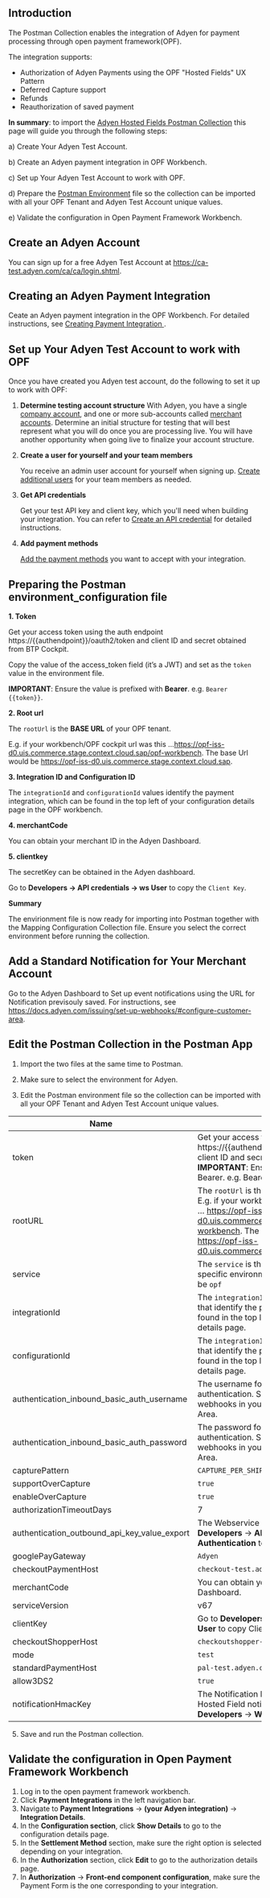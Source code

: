 ## Introduction ##
The Postman Collection enables the integration of Adyen for payment processing through open payment framework(OPF).

The integration supports:

* Authorization of Adyen Payments using the OPF "Hosted Fields" UX Pattern
* Deferred Capture support
* Refunds
* Reauthorization of saved payment

**In summary**: to import the [Adyen Hosted Fields Postman Collection](https://github.com/opf-postman/commerce-cloud-open-payment-integration/blob/main/postman/adyen/Hosted%20Fields/Adyen%20-%20HOSTED_FIELDS%20-%20PARTIAL_CAPTURE%20-%20OPF_Environment_Configuration.json) this page will guide you through the following steps: 

a) Create Your Adyen Test Account.

b) Create an Adyen payment integration in OPF Workbench.

c) Set up Your Adyen Test Account to work with OPF.

d) Prepare the [Postman Environment](https://github.com/opf-postman/commerce-cloud-open-payment-integration/blob/main/postman/adyen/Full%20Page/Adyen%20-%20FULL_PAGE%20-%20PARTIAL_CAPTURE%20-%20OPF_Environment_Configuration.json) file so the collection can be imported with all your OPF Tenant and Adyen Test Account unique values. 

e) Validate the configuration in Open Payment Framework Workbench.


## Create an Adyen Account ##
You can sign up for a free Adyen Test Account at <https://ca-test.adyen.com/ca/ca/login.shtml>.


## Creating an Adyen Payment Integration 
Ceate an Adyen payment integration in the OPF Workbench. For detailed instructions, see [Creating Payment Integration
](https://help.sap.com/docs/SAP_COMMERCE_CLOUD_PUBLIC_CLOUD/0996ba68e5794b8ab51db8d25d4c9f8a/852d7d8437254529828351dbde217118.html?state=DRAFT).


## Set up Your Adyen Test Account to work with OPF

   Once you have created you Adyen test account, do the following to set it up to work with OPF:

1. **Determine testing account structure**
   With Adyen, you have a single [company account](https://docs.adyen.com/account/account-structure/#company-account), and one or more sub-accounts called [merchant accounts](https://docs.adyen.com/account/account-structure/#company-account). Determine an initial structure for testing that will best represent what you will do once you are processing live. You will have another opportunity when going live to finalize your account structure.

2. **Create a user for yourself and your team members**
   
   You receive an admin user account for yourself when signing up. [Create additional users](https://docs.adyen.com/account/users/) for your team members as needed.

3. **Get API credentials**
   
   Get your test API key and client key, which you'll need when building your integration. You can refer to [Create an API credential](https://docs.adyen.com/development-resources/api-credentials/#new-credential) for detailed instructions.

4. **Add payment methods**
   
   [Add the payment methods](https://docs.adyen.com/payment-methods/add-payment-methods/) you want to accept with your integration.

## Preparing the Postman environment_configuration file

**1. Token**

Get your access token using the auth endpoint https://{{authendpoint}}/oauth2/token and client ID and secret obtained from BTP Cockpit.

Copy the value of the access_token field (it’s a JWT) and set as the ``token`` value in the environment file.

**IMPORTANT**: Ensure the value is prefixed with **Bearer**. e.g. ``Bearer {{token}}``.

**2. Root url**

The ``rootUrl`` is the **BASE URL** of your OPF tenant.

E.g. if your workbench/OPF cockpit url was this …<https://opf-iss-d0.uis.commerce.stage.context.cloud.sap/opf-workbench>. The base Url would be https://opf-iss-d0.uis.commerce.stage.context.cloud.sap.

**3. Integration ID and Configuration ID**

The ``integrationId`` and ``configurationId`` values identify the payment integration, which can be found in the top left of your configuration details page in the OPF workbench.

**4. merchantCode** 

You can obtain your merchant ID in the Adyen Dashboard.

**5. clientkey**

The secretKey can be obtained in the Adyen dashboard. 

Go to **Developers -> API credentials -> ws User** to copy the ``Client Key``.

**Summary**

The envirionment file is now ready for importing into Postman together with the Mapping Configuration Collection file. Ensure you select the correct environment before running the collection.

## Add a Standard Notification for Your Merchant Account

Go to the Adyen Dashboard to Set up event notifications using the URL for Notification previsouly saved. For instructions, see <https://docs.adyen.com/issuing/set-up-webhooks/#configure-customer-area>.
    

## Edit the Postman Collection in the Postman App

   1. Import the two files at the same time to Postman.

   2. Make sure to select the environment for Adyen.

   3. Edit the Postman environment file so the collection can be imported with all your OPF Tenant and Adyen Test Account unique values.

| Name                                                                                 | Description                                                  
| ------------------------------------------------------------------------------------ | ------------------------------------------------------------------ |
| token                                                                                | Get your access token using the auth endpoint https://{{authendpoint}}/oauth2/token and client ID and secret obtained from BTP Cockpit. **IMPORTANT**: Ensure the value is prefixed with Bearer. e.g. Bearer {{token}}.  |                  
| rootURL                                                                              | The ``rootUrl`` is the ``BASE URL`` of your OPF tenant.  E.g. if your workbench/OPF cockpit url was this … https://opf-iss-d0.uis.commerce.stage.context.cloud.sap/opf-workbench. The base Url would be: https://opf-iss-d0.uis.commerce.stage.context.cloud.sap.|                  
| service                                                                       | The ``service`` is the name of your OPF service in specific environment. This will usually always be ``opf``|
| integrationId                                                                       | The ``integrationId`` and ``configurationId`` values that identify the payment integration can be found in the top left of your configuration details page.|                  
| configurationId                                                                            | The ``integrationId`` and ``configurationId`` values that identify the payment integration can be found in the top left of your configuration details page.|                                                                          
| authentication_inbound_basic_auth_username                                           | The username for notification basic authentication. Set the value when configuring webhooks in your Balance Platform Customer Area.|                  
| authentication_inbound_basic_auth_password                                           | The password for notification basic authentication. Set the value when configuring webhooks in your Balance Platform Customer Area. |                  
| capturePattern                                                                       | ``CAPTURE_PER_SHIPMENT``|                  
| supportOverCapture                                                                   | ``true``|                  
| enableOverCapture                                                                    | ``true``|                  
| authorizationTimeoutDays                                                             | 7   |                  
| authentication_outbound_api_key_value_export                                         | The Webservice User API key. Go to **Developers** -> **API credentials** -> **ws User** -> **Authentication** to get the value.|                  
| googlePayGateway                                                                     | ``Adyen``| 
|checkoutPaymentHost                                                                   | ``checkout-test.adyen.com``|
|merchantCode                                                                          |  You can obtain your merchant ID in the Adyen Dashboard.|          |
|serviceVersion                                                                        | v67|
|clientKey                                                                             | Go to **Developers** -> **API credentials** -> **ws User** to copy Client Key.|  
|checkoutShopperHost                                                                   | ``checkoutshopper-test.adyen.com``|
| mode                                                                                 | ``test``|
| standardPaymentHost                                                                  | ``pal-test.adyen.com``|
| allow3DS2                                                                            | ``true``|
| notificationHmacKey                                                                  |The Notification HMAC, which is used for Hosted Field notification signature. Go to **Developers** ->  **Webhooks** to get the value.|
      
   5. Save and run the Postman collection.


## Validate the configuration in Open Payment Framework Workbench

   1. Log in to the open payment framework workbench.
   2. Click **Payment Integrations** in the left navigation bar.
   3. Navigate to **Payment Integrations** -> **(your Adyen integration)** -> **Integration Details**.
   4. In the **Configuration section**, click **Show Details** to go to the configuration details page.
   5. In the **Settlement Method** section, make sure the right option is selected depending on your integration.
   6. In the **Authorization** section, click **Edit** to go to the authorization details page.
   7. In **Authorization** -> **Front-end component configuration**, make sure the Payment Form is the one corresponding to your integration.
